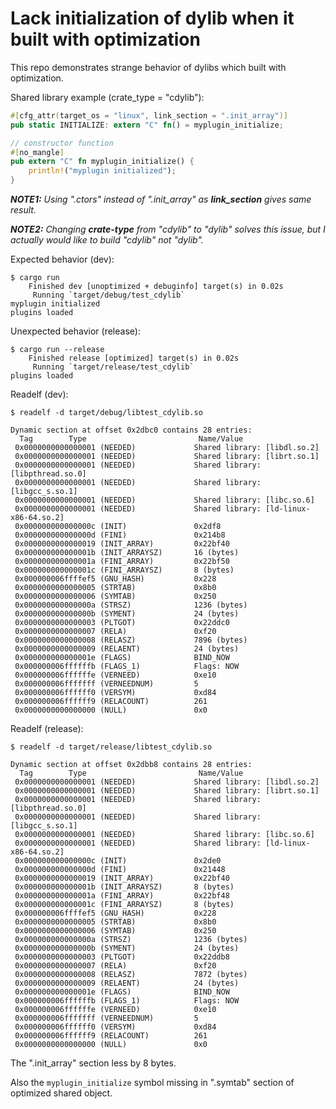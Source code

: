 # Lack initialization of dylib when it built with optimization

This repo demonstrates strange behavior of dylibs which built with optimization.

Shared library example (crate_type = "cdylib"):

```rust
#[cfg_attr(target_os = "linux", link_section = ".init_array")]
pub static INITIALIZE: extern "C" fn() = myplugin_initialize;

// constructor function
#[no_mangle]
pub extern "C" fn myplugin_initialize() {
    println!("myplugin initialized");
}
```

_**NOTE1:** Using ".ctors" instead of ".init_array" as **link_section** gives same result._

_**NOTE2:** Changing **crate-type** from "cdylib" to "dylib" solves this issue, but I actually would like to build "cdylib" not "dylib"._

Expected behavior (dev):

```shell
$ cargo run
    Finished dev [unoptimized + debuginfo] target(s) in 0.02s
     Running `target/debug/test_cdylib`
myplugin initialized
plugins loaded
```

Unexpected behavior (release):

```shell
$ cargo run --release
    Finished release [optimized] target(s) in 0.02s
     Running `target/release/test_cdylib`
plugins loaded
```

Readelf (dev):

```shell
$ readelf -d target/debug/libtest_cdylib.so

Dynamic section at offset 0x2dbc0 contains 28 entries:
  Tag        Type                         Name/Value
 0x0000000000000001 (NEEDED)             Shared library: [libdl.so.2]
 0x0000000000000001 (NEEDED)             Shared library: [librt.so.1]
 0x0000000000000001 (NEEDED)             Shared library: [libpthread.so.0]
 0x0000000000000001 (NEEDED)             Shared library: [libgcc_s.so.1]
 0x0000000000000001 (NEEDED)             Shared library: [libc.so.6]
 0x0000000000000001 (NEEDED)             Shared library: [ld-linux-x86-64.so.2]
 0x000000000000000c (INIT)               0x2df8
 0x000000000000000d (FINI)               0x214b8
 0x0000000000000019 (INIT_ARRAY)         0x22bf40
 0x000000000000001b (INIT_ARRAYSZ)       16 (bytes)
 0x000000000000001a (FINI_ARRAY)         0x22bf50
 0x000000000000001c (FINI_ARRAYSZ)       8 (bytes)
 0x000000006ffffef5 (GNU_HASH)           0x228
 0x0000000000000005 (STRTAB)             0x8b0
 0x0000000000000006 (SYMTAB)             0x250
 0x000000000000000a (STRSZ)              1236 (bytes)
 0x000000000000000b (SYMENT)             24 (bytes)
 0x0000000000000003 (PLTGOT)             0x22ddc0
 0x0000000000000007 (RELA)               0xf20
 0x0000000000000008 (RELASZ)             7896 (bytes)
 0x0000000000000009 (RELAENT)            24 (bytes)
 0x000000000000001e (FLAGS)              BIND_NOW
 0x000000006ffffffb (FLAGS_1)            Flags: NOW
 0x000000006ffffffe (VERNEED)            0xe10
 0x000000006fffffff (VERNEEDNUM)         5
 0x000000006ffffff0 (VERSYM)             0xd84
 0x000000006ffffff9 (RELACOUNT)          261
 0x0000000000000000 (NULL)               0x0
```

Readelf (release):

```shell
$ readelf -d target/release/libtest_cdylib.so

Dynamic section at offset 0x2dbb8 contains 28 entries:
  Tag        Type                         Name/Value
 0x0000000000000001 (NEEDED)             Shared library: [libdl.so.2]
 0x0000000000000001 (NEEDED)             Shared library: [librt.so.1]
 0x0000000000000001 (NEEDED)             Shared library: [libpthread.so.0]
 0x0000000000000001 (NEEDED)             Shared library: [libgcc_s.so.1]
 0x0000000000000001 (NEEDED)             Shared library: [libc.so.6]
 0x0000000000000001 (NEEDED)             Shared library: [ld-linux-x86-64.so.2]
 0x000000000000000c (INIT)               0x2de0
 0x000000000000000d (FINI)               0x21448
 0x0000000000000019 (INIT_ARRAY)         0x22bf40
 0x000000000000001b (INIT_ARRAYSZ)       8 (bytes)
 0x000000000000001a (FINI_ARRAY)         0x22bf48
 0x000000000000001c (FINI_ARRAYSZ)       8 (bytes)
 0x000000006ffffef5 (GNU_HASH)           0x228
 0x0000000000000005 (STRTAB)             0x8b0
 0x0000000000000006 (SYMTAB)             0x250
 0x000000000000000a (STRSZ)              1236 (bytes)
 0x000000000000000b (SYMENT)             24 (bytes)
 0x0000000000000003 (PLTGOT)             0x22ddb8
 0x0000000000000007 (RELA)               0xf20
 0x0000000000000008 (RELASZ)             7872 (bytes)
 0x0000000000000009 (RELAENT)            24 (bytes)
 0x000000000000001e (FLAGS)              BIND_NOW
 0x000000006ffffffb (FLAGS_1)            Flags: NOW
 0x000000006ffffffe (VERNEED)            0xe10
 0x000000006fffffff (VERNEEDNUM)         5
 0x000000006ffffff0 (VERSYM)             0xd84
 0x000000006ffffff9 (RELACOUNT)          261
 0x0000000000000000 (NULL)               0x0
```

The ".init_array" section less by 8 bytes.

Also the `myplugin_initialize` symbol missing in ".symtab" section of optimized shared object.
